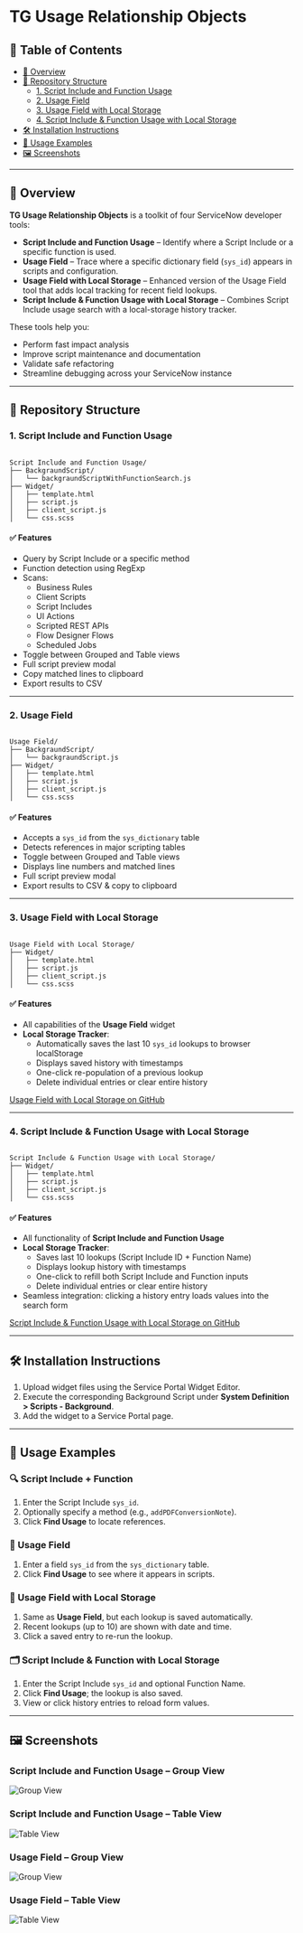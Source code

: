 # TG Usage Relationship Objects

## 📁 Table of Contents

- [📖 Overview](#overview)
- [📁 Repository Structure](#repository-structure)
  - [1. Script Include and Function Usage](#script-include-and-function-usage)
  - [2. Usage Field](#usage-field)
  - [3. Usage Field with Local Storage](#usage-field-with-local-storage)
  - [4. Script Include & Function Usage with Local Storage](#script-include--function-usage-with-local-storage)
- [🛠️ Installation Instructions](#installation-instructions)
- [🚀 Usage Examples](#usage-examples)
- [🖼️ Screenshots](#screenshots)

---

<a id="overview"></a>
## 📖 Overview

**TG Usage Relationship Objects** is a toolkit of four ServiceNow developer tools:

- **Script Include and Function Usage** – Identify where a Script Include or a specific function is used.  
- **Usage Field** – Trace where a specific dictionary field (`sys_id`) appears in scripts and configuration.  
- **Usage Field with Local Storage** – Enhanced version of the Usage Field tool that adds local tracking for recent field lookups.  
- **Script Include & Function Usage with Local Storage** – Combines Script Include usage search with a local-storage history tracker.

These tools help you:

- Perform fast impact analysis  
- Improve script maintenance and documentation  
- Validate safe refactoring  
- Streamline debugging across your ServiceNow instance  

---

<a id="repository-structure"></a>
## 📁 Repository Structure

<a id="script-include-and-function-usage"></a>
### 1. Script Include and Function Usage

```

Script Include and Function Usage/
├── BackgraundScript/
│   └── backgraundScriptWithFunctionSearch.js
├── Widget/
│   ├── template.html
│   ├── script.js
│   ├── client_script.js
│   └── css.scss

```

#### ✅ Features

- Query by Script Include or a specific method  
- Function detection using RegExp  
- Scans:
  - Business Rules  
  - Client Scripts  
  - Script Includes  
  - UI Actions  
  - Scripted REST APIs  
  - Flow Designer Flows  
  - Scheduled Jobs  
- Toggle between Grouped and Table views  
- Full script preview modal  
- Copy matched lines to clipboard  
- Export results to CSV  

---

<a id="usage-field"></a>
### 2. Usage Field

```

Usage Field/
├── BackgraundScript/
│   └── backgraundScript.js
├── Widget/
│   ├── template.html
│   ├── script.js
│   ├── client_script.js
│   └── css.scss

```

#### ✅ Features

- Accepts a `sys_id` from the `sys_dictionary` table  
- Detects references in major scripting tables  
- Toggle between Grouped and Table views  
- Displays line numbers and matched lines  
- Full script preview modal  
- Export results to CSV & copy to clipboard  

---

<a id="usage-field-with-local-storage"></a>
### 3. Usage Field with Local Storage

```

Usage Field with Local Storage/
├── Widget/
│   ├── template.html
│   ├── script.js
│   ├── client_script.js
│   └── css.scss

```

#### ✅ Features

- All capabilities of the **Usage Field** widget  
- **Local Storage Tracker**:
  - Automatically saves the last 10 `sys_id` lookups to browser localStorage  
  - Displays saved history with timestamps  
  - One-click re-population of a previous lookup  
  - Delete individual entries or clear entire history  

[Usage Field with Local Storage on GitHub]([https://github.com/ServiceNow-Tsvetomir-PDI-Lab/TG-Usage-Relationship-Objects/tree/main/Script%20Include%20and%20Function%20Usage%20with%20localStorage](https://github.com/ServiceNow-Tsvetomir-PDI-Lab/TG-Usage-Relationship-Objects/tree/main/Usage%20Field%20with%20localStorage))

---

<a id="script-include--function-usage-with-local-storage"></a>
### 4. Script Include & Function Usage with Local Storage

```

Script Include & Function Usage with Local Storage/
├── Widget/
│   ├── template.html
│   ├── script.js
│   ├── client_script.js
│   └── css.scss

```

#### ✅ Features

- All functionality of **Script Include and Function Usage**  
- **Local Storage Tracker**:
  - Saves last 10 lookups (Script Include ID + Function Name)  
  - Displays lookup history with timestamps  
  - One-click to refill both Script Include and Function inputs  
  - Delete individual entries or clear entire history  
- Seamless integration: clicking a history entry loads values into the search form  

[Script Include & Function Usage with Local Storage on GitHub](https://github.com/ServiceNow-Tsvetomir-PDI-Lab/TG-Usage-Relationship-Objects/tree/main/Script%20Include%20and%20Function%20Usage%20with%20localStorage)

---

<a id="installation-instructions"></a>
## 🛠️ Installation Instructions

1. Upload widget files using the Service Portal Widget Editor.  
2. Execute the corresponding Background Script under **System Definition > Scripts - Background**.  
3. Add the widget to a Service Portal page.  

---

<a id="usage-examples"></a>
## 🚀 Usage Examples

### 🔍 Script Include + Function

1. Enter the Script Include `sys_id`.  
2. Optionally specify a method (e.g., `addPDFConversionNote`).  
3. Click **Find Usage** to locate references.  

### 📘 Usage Field

1. Enter a field `sys_id` from the `sys_dictionary` table.  
2. Click **Find Usage** to see where it appears in scripts.  

### 💾 Usage Field with Local Storage

1. Same as **Usage Field**, but each lookup is saved automatically.  
2. Recent lookups (up to 10) are shown with date and time.  
3. Click a saved entry to re-run the lookup.  

### 🗂 Script Include & Function with Local Storage

1. Enter the Script Include `sys_id` and optional Function Name.  
2. Click **Find Usage**; the lookup is also saved.  
3. View or click history entries to reload form values.  

---

<a id="screenshots"></a>
## 🖼️ Screenshots

### Script Include and Function Usage – Group View  
![Group View](https://github.com/ServiceNow-Tsvetomir-PDI-Lab/TG-Usage-Relationship-Objects/raw/main/Images/Script%20Include%20and%20Function%20Usage%20Group%20Mode.png)

### Script Include and Function Usage – Table View  
![Table View](https://github.com/ServiceNow-Tsvetomir-PDI-Lab/TG-Usage-Relationship-Objects/raw/main/Images/Script%20Include%20and%20Function%20Usage%20Table%20Mode.png)

### Usage Field – Group View  
![Group View](https://github.com/ServiceNow-Tsvetomir-PDI-Lab/TG-Usage-Relationship-Objects/raw/main/Images/Usage%20Field%20Group%20Mode.png)

### Usage Field – Table View  
![Table View](https://github.com/ServiceNow-Tsvetomir-PDI-Lab/TG-Usage-Relationship-Objects/raw/main/Images/Usage%20Field%20Table%20Mode.png)
```
